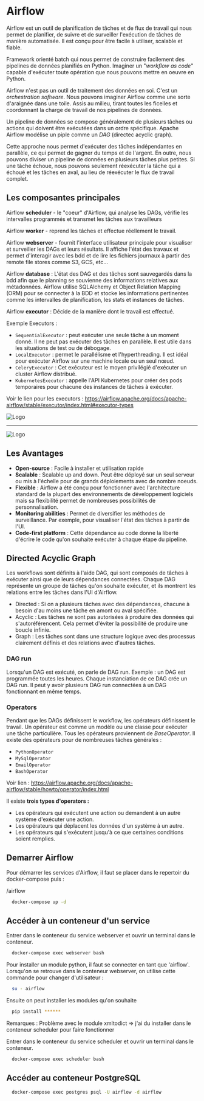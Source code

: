 
# Airflow

Airflow est un outil de planification de tâches et de flux de travail qui nous permet de planifier, 
de suivre et de surveiller l'exécution de tâches de manière automatisée. 
Il est conçu pour être facile à utiliser, scalable et fiable.

Framework orienté batch qui nous permet de construire facilement des pipelines de données planifiés en Python.
Imaginer un "*workflow as code*" capable d'exécuter toute opération que nous pouvons mettre en oeuvre en Python.

Airflow n'est pas un outil de traitement des données en soi. C'est un *orchestration software*. Nous pouvons imaginer Airflow 
comme une sorte d'araignée dans une toile. Assis au milieu, tirant toutes les ficelles et coordonnant la charge de travail 
de nos pipelines de données.

Un pipeline de données se compose généralement de plusieurs tâches ou actions qui doivent être exécutées dans un ordre spécifique. 
Apache Airflow modélise un piple comme un *DAG* (directec acyclic graph). 

Cette approche nous permet d'exécuter des tâches indépendantes en parallèle, ce qui permet de gagner du temps et de l'argent.
En outre, nous pouvons diviser un pipeline de données en plusieurs tâches plus petites. Si une tâche échoue, nous pouvons 
seulement réexécuter la tâche qui a échoué et les tâches en aval, au lieu de réexécuter le flux de travail complet.

## Les composantes principales

Airflow __scheduler__ - le "coeur" d'Airflow, qui analyse les DAGs, vérifie les intervalles programmés et transmet les tâches aux travailleurs

Airflow __worker__ - reprend les tâches et effectue réellement le travail.

Airflow __webserver__ - fournit l'interface utilisateur principale pour visualiser et surveiller les DAGs et leurs résultats. Il affiche l'état des travaux et 
permet d'interagir avec les bdd et de lire les fichiers journaux à partir des remote file stores comme S3, GCS, etc...

Airflow __database__ : L'état des DAG et des tâches sont sauvegardés dans la bdd afin que le planning se souvienne des informations relatives aux métadonnées. 
Airflow utilise SQLAlchemy et Object Relation Mapping (ORM) pour se connecter à la BDD et stocke les informations pertinentes comme les intervalles de planification, les stats et instances de tâches.

Airflow __executor__ : Décide de la manière dont le travail est effectué.

Exemple Executors : 
* `SequentialExecutor` : peut exécuter une seule tâche à un moment donné. Il ne peut pas exécuter des tâches en parallèle. Il est utile dans les situations de test ou de débogage.
* `LocalExecutor` : permet le parallélisme et l'hyperthreading. Il est idéal pour exécuter Airflow sur une machine locale ou un seul nœud.
* `CeleryExecutor` : Cet exécuteur est le moyen privilégié d'exécuter un cluster Airflow distribué.
* `KubernetesExecutor` : appelle l'API Kubernetes pour créer des pods temporaires pour chacune des instances de tâches à exécuter.

Voir le lien pour les executors : https://airflow.apache.org/docs/apache-airflow/stable/executor/index.html#executor-types



![Logo](https://miro.medium.com/max/4800/1*z3MNHDV9eTTLGikvucGEKw.webp)

----
![Logo](https://miro.medium.com/max/4800/1*nGt96_U37FzJdW8tCqBw0Q.webp)


## __Les Avantages__
* __Open-source__ : Facile à installer et utilisation rapide
* __Scalable__ : Scalable up and down. Peut être déployé sur un seul serveur ou mis à l'échelle pour de grands déploiements avec de nombre noeuds.
* __Flexible__ : Airflow a été conçu pour fonctionner avec l'architecture standard de la plupart des environnements de développement logiciels mais sa flexibilité permet de nombreuses possibilités de personnalisation.
* __Monitoring abilities__ : Permet de diversifier les méthodes de surveillance. Par exemple, pour visualiser l'état des tâches à partir de l'UI.
* __Code-first platform__ : Cette dépendance au code donne la liberté d'écrire le code qu'on souhaite exécuter à chaque étape du pipeline.

## __Directed Acyclic Graph__
Les workflows sont définits à l'aide DAG, qui sont composés de tâches à exécuter ainsi que de leurs dépendances connectées. Chaque DAG représente un groupe de tâches qu'on souhaite exécuter, et ils montrent les relations entre les tâches dans l'UI d'Airflow.

* Directed : Si on a plusieurs tâches avec des dépendances, chacune à besoin d'au moins une tâche en amont ou aval spécifiée.
* Acyclic : Les tâches ne sont pas autorisées à produire des données qui s'autoréférencent. Cela permet d'éviter la possibilité de produire une boucle infinie.
* Graph : Les tâches sont dans une structure logique avec des processus clairement définis et des relations avec d'autres tâches. 

### DAG run
Lorsqu'un DAG est exécuté, on parle de DAG run. 
Exemple : un DAG est programmée toutes les heures. Chaque instanciation de ce DAG crée un DAG run. Il peut y avoir plusieurs DAG run connectées à un DAG fonctionnant en même temps.

### Operators
Pendant que les DAGs définissent le workflow, les opérateurs définissent le travail. Un opérateur est comme un modèle ou une classe pour exécuter une tâche particulière. 
Tous les opérateurs proviennent de *BaseOperator*. Il existe des opérateurs pour de nombreuses tâches générales : 
* `PythonOperator`
* `MySqlOperator`
* `EmailOperator`
* `BashOperator`

Voir lien : https://airflow.apache.org/docs/apache-airflow/stable/howto/operator/index.html

Il existe __trois types d'operators :__

* Les opérateurs qui exécutent une action ou demandent à un autre système d'exécuter une action.
* Les opérateurs qui déplacent les données d'un système à un autre.
* Les opérateurs qui s'exécutent jusqu'à ce que certaines conditions soient remplies. 

## Demarrer Airflow

Pour démarrer les services d'Airflow, il faut se placer dans le repertoir du docker-compose puis : 

/airflow
```bash
  docker-compose up -d 
```

## Accéder à un conteneur d'un service 

Entrer dans le conteneur du service webserver et ouvrir un terminal dans le conteneur.
```bash
  docker-compose exec webserver bash
```

Pour installer un module python, il faut se connecter en tant que 'airflow'. 
Lorsqu'on se retrouve dans le conteneur webserver, on utilise cette commande pour changer d'utilisateur :

```bash
  su - airflow
```

Ensuite on peut installer les modules qu'on souhaite 

```bash
  pip install ******
```

Remarques : Problème avec le module xmltodict => j'ai du installer dans le conteneur scheduler pour faire fonctionner

Entrer dans le conteneur du service scheduler et ouvrir un terminal dans le conteneur.
```bash
  docker-compose exec scheduler bash
```

## Accéder au conteneur PostgreSQL 
```bash
  docker-compose exec postgres psql -U airflow -d airflow
```

